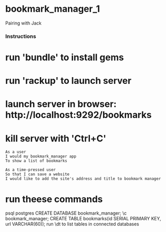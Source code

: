 # bookmark_manager_1
Pairing with Jack



### Instructions

# run 'bundle' to install gems
# run 'rackup' to launch server
# launch server in browser: http://localhost:9292/bookmarks
# kill server with 'Ctrl+C'

```
As a user
I would my bookmark_manager app
To show a list of bookmarks

As a time-pressed user
So that I can save a website
I would like to add the site's address and title to bookmark manager
```

# run theese commands
psql postgres
CREATE DATABASE bookmark_manager;
\c bookmark_manager;
CREATE TABLE bookmarks(id SERIAL PRIMARY KEY, url VARCHAR(60));
run \dt to list tables in connected databases
